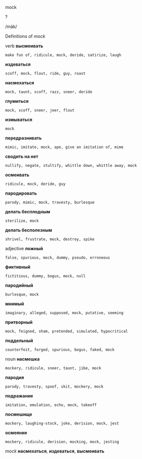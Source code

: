 mock

?

/mäk/

Definitions of _mock_

verb
**высмеивать**

    make fun of, ridicule, mock, deride, satirize, laugh
**издеваться**

    scoff, mock, flout, ride, guy, roast
**насмехаться**

    mock, taunt, scoff, razz, sneer, deride
**глумиться**

    mock, scoff, sneer, jeer, flout
**измываться**

    mock
**передразнивать**

    mimic, imitate, mock, ape, give an imitation of, mime
**сводить на нет**

    nullify, negate, stultify, whittle down, whittle away, mock
**осмеивать**

    ridicule, mock, deride, guy
**пародировать**

    parody, mimic, mock, travesty, burlesque
**делать бесплодным**

    sterilize, mock
**делать бесполезным**

    shrivel, frustrate, mock, destroy, spike

adjective
**ложный**

    false, spurious, mock, dummy, pseudo, erroneous
**фиктивный**

    fictitious, dummy, bogus, mock, null
**пародийный**

    burlesque, mock
**мнимый**

    imaginary, alleged, supposed, mock, putative, seeming
**притворный**

    mock, feigned, sham, pretended, simulated, hypocritical
**поддельный**

    counterfeit, forged, spurious, bogus, faked, mock

noun
**насмешка**

    mockery, ridicule, sneer, taunt, jibe, mock
**пародия**

    parody, travesty, spoof, skit, mockery, mock
**подражание**

    imitation, emulation, echo, mock, takeoff
**посмешище**

    mockery, laughing-stock, joke, derision, mock, jest
**осмеяние**

    mockery, ridicule, derision, mocking, mock, jesting

_mock_
**насмехаться**, **издеваться**, **высмеивать**